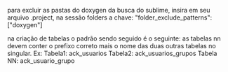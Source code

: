 para excluir as pastas do doxygen da busca do sublime, insira em seu arquivo .project, na sessão folders a chave:
"folder_exclude_patterns": ["doxygen"]

na criação de tabelas o padrão sendo seguido é o seguinte: as tabelas nn devem conter o prefixo correto mais o nome das duas outras tabelas no singular.
Ex: 
Tabela1: ack_usuarios
Tabela2: ack_usuarios_grupos
Tabela NN: ack_usuario_grupo
